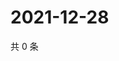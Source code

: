 # 2021-12-28

共 0 条

<!-- BEGIN WEIBO -->
<!-- 最后更新时间 Tue Dec 28 2021 07:08:53 GMT+0800 (China Standard Time) -->

<!-- END WEIBO -->
